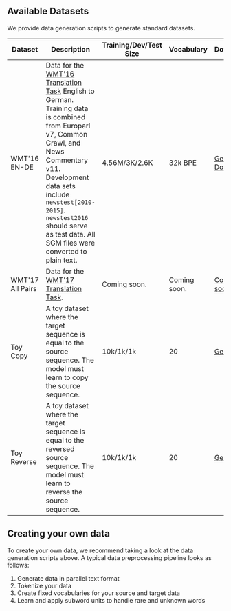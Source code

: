 ## Available Datasets

We provide data generation scripts to generate standard datasets.

| Dataset | Description | Training/Dev/Test Size | Vocabulary | Download |
| --- | --- | --- | --- | --- |
| WMT'16 EN-DE | Data for the [WMT'16 Translation Task](http://www.statmt.org/wmt16/translation-task.html) English to German. Training data is combined from Europarl v7, Common Crawl, and News Commentary v11. Development data sets include `newstest[2010-2015]`. `newstest2016` should serve as test data. All SGM files were converted to plain text.  | 4.56M/3K/2.6K | 32k BPE| [Generate](https://github.com/google/seq2seq/blob/master/bin/data/wmt16_en_de.sh) <br/> [Download](https://drive.google.com/open?id=0B_bZck-ksdkpM25jRUN2X2UxMm8) |
| WMT'17 All Pairs | Data for the [WMT'17 Translation Task](http://www.statmt.org/wmt17/translation-task.html). | Coming soon. | Coming soon. | [Coming soon]() |
| Toy Copy | A toy dataset where the target sequence is equal to the source sequence. The model must learn to copy the source sequence. | 10k/1k/1k | 20 | [Generate](https://github.com/google/seq2seq/blob/master/bin/data/toy.sh) |
| Toy Reverse | A toy dataset where the target sequence is equal to the reversed source sequence. The model must learn to reverse the source sequence. | 10k/1k/1k | 20 | [Generate](https://github.com/google/seq2seq/blob/master/bin/data/toy.sh) |

## Creating your own data

To create your own data, we recommend taking a look at the data generation scripts above. A typical data preprocessing pipeline looks as follows:

1. Generate data in parallel text format
2. Tokenize your data
3. Create fixed vocabularies for your source and target data
4. Learn and apply subword units to handle rare and unknown words
